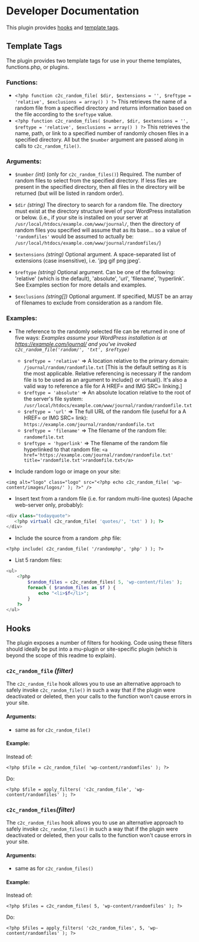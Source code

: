 # Developer Documentation

This plugin provides [hooks](#hooks) and [template tags](#template-tags).

## Template Tags

The plugin provides two template tags for use in your theme templates, functions.php, or plugins.

### Functions:

* `<?php function c2c_random_file( $dir, $extensions = '', $reftype = 'relative', $exclusions = array() ) ?>`
This retrieves the name of a random file from a specified directory and returns information based on the file according to the `$reftype` value.
* `<?php function c2c_random_files( $number, $dir, $extensions = '', $reftype = 'relative', $exclusions = array() ) ?>`
This retrieves the name, path, or link to a specified number of randomly chosen files in a specified directory. All but the `$number` argument are passed along in calls to `c2c_random_file()`.

### Arguments:

* `$number` _(int)_ (only for `c2c_random_files()`)
Required. The number of random files to select from the specified directory. If less files are present in the specified directory, then all files in the directory will be returned (but will be listed in random order).

* `$dir` _(string)_
The directory to search for a random file. The directory must exist at the directory structure level of your WordPress installation or below. (i.e., if your site is installed on your server at `/usr/local/htdocs/example.com/www/journal/`, then the directory of random files you specified will assume that as its base... so a value of `'randomfiles'` would be assumed to actually be: `/usr/local/htdocs/example.com/www/journal/randomfiles/`)

* `$extensions` _(string)_
Optional argument. A space-separated list of extensions (case insensitive), i.e. 'jpg gif png jpeg'.

* `$reftype` _(string)_
Optional argument. Can be one of the following: 'relative' (which is the default), 'absolute', 'url', 'filename', 'hyperlink'. See Examples section for more details and examples.

* `$exclusions` _(string[])_
Optional argument. If specified, MUST be an array of filenames to exclude from consideration as a random file.

### Examples:

* The reference to the randomly selected file can be returned in one of five ways:
_Examples assume your WordPress installation is at https://example.com/journal/ and you've invoked `c2c_random_file('random/', 'txt', $reftype)`_
    * `$reftype = 'relative'` => A location relative to the primary domain:
    `/journal/random/randomfile.txt`
    [This is the default setting as it is the most applicable. Relative referencing is necessary if the random file is to be used as an argument to include() or virtual(). It's also a valid way to reference a file for A HREF= and IMG SRC= linking.]
    * `$reftype = 'absolute'`	=> An absolute location relative to the root of the server's file system:
    `/usr/local/htdocs/example.com/www/journal/random/randomfile.txt`
    * `$reftype = 'url'` => The full URL of the random file (useful for a A HREF= or IMG SRC= link):
    `https://example.com/journal/random/randomfile.txt`
    * `$reftype = 'filename'` => The filename of the random file:
    `randomefile.txt`
    * `$reftype = 'hyperlink'` => The filename of the random file hyperlinked to that random file:
    `<a href='https://example.com/journal/random/randomfile.txt' title='randomfile.txt'>randomfile.txt</a>`

* Include random logo or image on your site:

`<img alt="logo" class="logo" src="<?php echo c2c_random_file( 'wp-content/images/logos/' ); ?>" />`

* Insert text from a random file (i.e. for random multi-line quotes) (Apache web-server only, probably):

```php
<div class="todayquote">
   <?php virtual( c2c_random_file( 'quotes/', 'txt' ) ); ?>
</div>
```

* Include the source from a random .php file:

`<?php include( c2c_random_file( '/randomphp', 'php' ) ); ?>`

* List 5 random files:

```php
<ul>
	<?php
		$random_files = c2c_random_files( 5, 'wp-content/files' );
		foreach ( $random_files as $f ) {
			echo "<li>$f</li>";
		}
	?>
</ul>
```


## Hooks

The plugin exposes a number of filters for hooking. Code using these filters should ideally be put into a mu-plugin or site-specific plugin (which is beyond the scope of this readme to explain).

### `c2c_random_file` _(filter)_

The `c2c_random_file` hook allows you to use an alternative approach to safely invoke `c2c_random_file()` in such a way that if the plugin were deactivated or deleted, then your calls to the function won't cause errors in your site.

#### Arguments:

* same as for `c2c_random_file()`

#### Example:

Instead of:

`<?php $file = c2c_random_file( 'wp-content/randomfiles' ); ?>`

Do:

`<?php $file = apply_filters( 'c2c_random_file', 'wp-content/randomfiles' ); ?>`


### `c2c_random_files`_(filter)_

The `c2c_random_files` hook allows you to use an alternative approach to safely invoke `c2c_random_files()` in such a way that if the plugin were deactivated or deleted, then your calls to the function won't cause errors in your site.

#### Arguments:

* same as for `c2c_random_files()`

#### Example:

Instead of:

`<?php $files = c2c_random_files( 5, 'wp-content/randomfiles' ); ?>`

Do:

`<?php $files = apply_filters( 'c2c_random_files', 5, 'wp-content/randomfiles' ); ?>`
